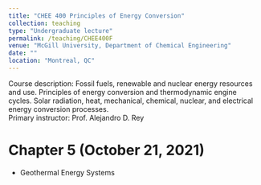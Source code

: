 ```yaml
---
title: "CHEE 400 Principles of Energy Conversion"
collection: teaching
type: "Undergraduate lecture"
permalink: /teaching/CHEE400F
venue: "McGill University, Department of Chemical Engineering"
date: ""
location: "Montreal, QC"
---
```


Course description: Fossil fuels, renewable and nuclear energy resources and use. Principles of energy conversion and thermodynamic engine cycles. Solar radiation, heat, mechanical, chemical, nuclear, and electrical energy conversion processes. \
Primary instructor: Prof. Alejandro D. Rey

Chapter 5 (October 21, 2021)
======
* Geothermal Energy Systems
